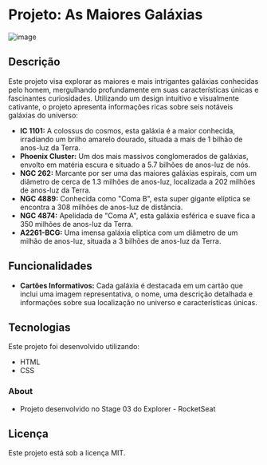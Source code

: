 # Projeto: As Maiores Galáxias


![image](https://github.com/Guutooh/Card-Galaxy/assets/59242985/30cf7631-5176-4cf2-acc6-0b7df25a6624)



## Descrição

Este projeto visa explorar as maiores e mais intrigantes galáxias conhecidas pelo homem, mergulhando profundamente em suas características únicas e fascinantes curiosidades. Utilizando um design intuitivo e visualmente cativante, o projeto apresenta informações ricas sobre seis notáveis galáxias do universo:

- **IC 1101:** A colossus do cosmos, esta galáxia é a maior conhecida, irradiando um brilho amarelo dourado, situada a mais de 1 bilhão de anos-luz da Terra.
- **Phoenix Cluster:** Um dos mais massivos conglomerados de galáxias, envolto em matéria escura e situado a 5.7 bilhões de anos-luz de nós.
- **NGC 262:** Marcante por ser uma das maiores galáxias espirais, com um diâmetro de cerca de 1.3 milhões de anos-luz, localizada a 202 milhões de anos-luz da Terra.
- **NGC 4889:** Conhecida como "Coma B", esta super gigante elíptica se encontra a 308 milhões de anos-luz de distância.
- **NGC 4874:** Apelidada de "Coma A", esta galáxia esférica e suave fica a 350 milhões de anos-luz da Terra.
- **A2261-BCG:** Uma imensa galáxia elíptica com um diâmetro de um milhão de anos-luz, situada a 3 bilhões de anos-luz da Terra.

## Funcionalidades

- **Cartões Informativos:** Cada galáxia é destacada em um cartão que inclui uma imagem representativa, o nome, uma descrição detalhada e informações sobre sua localização no universo e características únicas.

## Tecnologias

Este projeto foi desenvolvido utilizando:

- HTML
- CSS


### About
- Projeto desenvolvido no Stage 03 do Explorer - RocketSeat

## Licença

Este projeto está sob a licença MIT.

